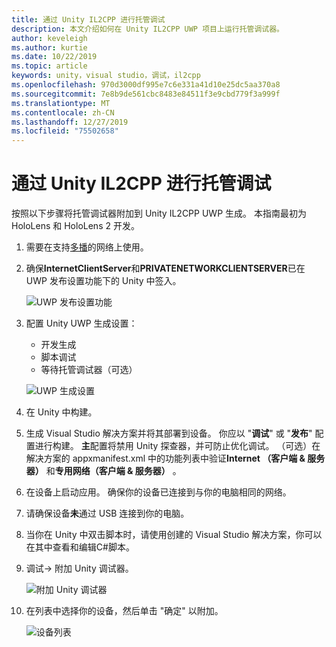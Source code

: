 ```yaml
---
title: 通过 Unity IL2CPP 进行托管调试
description: 本文介绍如何在 Unity IL2CPP UWP 项目上运行托管调试器。
author: keveleigh
ms.author: kurtie
ms.date: 10/22/2019
ms.topic: article
keywords: unity，visual studio，调试，il2cpp
ms.openlocfilehash: 970d3000df995e7c6e331a41d10e25dc5aa370a8
ms.sourcegitcommit: 7e8b9de561cbc8483e84511f3e9cbd779f3a999f
ms.translationtype: MT
ms.contentlocale: zh-CN
ms.lasthandoff: 12/27/2019
ms.locfileid: "75502658"
---
```

# <a name="managed-debugging-with-unity-il2cpp"></a>通过 Unity IL2CPP 进行托管调试

按照以下步骤将托管调试器附加到 Unity IL2CPP UWP 生成。 本指南最初为 HoloLens 和 HoloLens 2 开发。

1. 需要在支持[多播](https://en.wikipedia.org/wiki/Multicast)的网络上使用。
1. 确保**InternetClientServer**和**PRIVATENETWORKCLIENTSERVER**已在 UWP 发布设置功能下的 Unity 中签入。

    ![UWP 发布设置功能](images/il2cpp-debugging-capabilities.png)

1. 配置 Unity UWP 生成设置：
    - 开发生成
    - 脚本调试
    - 等待托管调试器（可选）

    ![UWP 生成设置](images/il2cpp-debugging-build.png)

1. 在 Unity 中构建。
1. 生成 Visual Studio 解决方案并将其部署到设备。 你应以 "**调试**" 或 "**发布**" 配置进行构建。 **主**配置将禁用 Unity 探查器，并可防止优化调试。 （可选）在解决方案的 appxmanifest.xml 中的功能列表中验证**Internet （客户端 & 服务器）** 和**专用网络（客户端 & 服务器）** 。
1. 在设备上启动应用。 确保你的设备已连接到与你的电脑相同的网络。
1. 请确保设备**未**通过 USB 连接到你的电脑。
1. 当你在 Unity 中双击脚本时，请使用创建的 Visual Studio 解决方案，你可以在其中查看和编辑C#脚本。
1. 调试-> 附加 Unity 调试器。

    ![附加 Unity 调试器](images/il2cpp-debugging-attach.png)

1. 在列表中选择你的设备，然后单击 "确定" 以附加。

    ![设备列表](images/il2cpp-debugging-machines.png)
